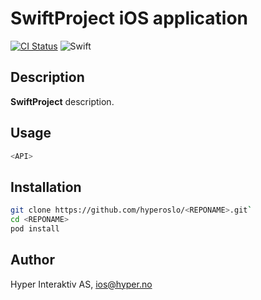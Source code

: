 # SwiftProject iOS application

[![CI Status](http://img.shields.io/travis/hyperoslo/<REPONAME>.svg?style=flat)](https://travis-ci.org/hyperoslo/<REPONAME>)
![Swift](https://img.shields.io/badge/%20in-swift%203.0-orange.svg)

## Description

**SwiftProject** description.

## Usage

```swift
<API>
```

## Installation

```sh
git clone https://github.com/hyperoslo/<REPONAME>.git`
cd <REPONAME>
pod install
```

## Author

Hyper Interaktiv AS, ios@hyper.no
